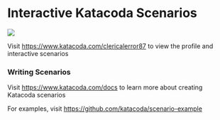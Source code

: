 # Interactive Katacoda Scenarios

[![](http://shields.katacoda.com/katacoda/clericalerror87/count.svg)](https://www.katacoda.com/clericalerror87 "Get your profile on Katacoda.com")

Visit https://www.katacoda.com/clericalerror87 to view the profile and interactive scenarios

### Writing Scenarios
Visit https://www.katacoda.com/docs to learn more about creating Katacoda scenarios

For examples, visit https://github.com/katacoda/scenario-example
